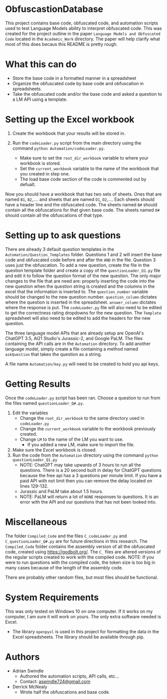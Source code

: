 # ObfuscastionDatabase

This project contains base code, obfuscated code, and automation scripts used to test Language Models ability to interpret obfuscated code. This was created for the project outline in the paper `Language Models and Obfuscated Code` located in the `Academic_Work` directory. The paper will help clarify what most of this does becaus this README is pretty rough. 

# What this can do

 * Store the base code in a formatted manner in a spreadsheet
 * Organize the obfuscated code by base code and obfuscation in spreadsheets. 
 * Take the obfuscated code and/or the base code and asked a question to a LM API using a template.

# Setting up the Excel workbook

1. Create the workbook that your results will be stored in.

2. Run the `codeLoader.py` script from the main directory using the command `python Automation/codeLoader.py`. 
    * Make sure to set the `root_dir_workbook` variable to where your workbook is stored. 
    * Set the `current_workbook` variable to the name of the workbook that you created in step one. 
    * The load base code section of the code is commented out by defualt.

Now you should have a workbook that has two sets of sheets. Ones that are named `B1`, `B2`,.... and sheets that are named `O1`, `O2`,.... Each sheets should have a header line and the obfuscated code. The sheets named `B#` should contain all the obfuscations for that given base code. The sheets named `O#` should contain all the obfuscations of that type. 

# Setting up to ask questions

There are already 3 default question templates in the `Automation/Question_Templates` folder. Questions 1 and 2 will insert the base code and obfuscated code before and after the `AND` in the file. Question 3 uses just the obfuscation. To add a new question, create the file in the question template folder and create a copy of the `questionLoader_Q1.py` file and edit it to follow the question format of the new question. The only major changes to the file that are need are: properly inserting the code into the new question when the question string is created and the columns in the excel that the information is inserted to. The `question_number` variable should be changed to the new question number. `question_column` dictates where the question is inserted in the spreadsheet. `answer_column` dictates where the response is put. The `codeLoader.py` file will also need to be edited to get the correctness rating dropdowns for the new question. The `Template` spreadsheet will also need to be edited to add the headers for the new question.

The three language model APIs that are already setup are OpenAI's ChatGPT 3.5, AI21 Studio's Jurassic-2, and Google PaLM. The files containing the API calls are in the `Automation` directory. To add another language model, simply create a file containing a method named `askQuestion` that takes the question as a string. 

A file name `Automation/key.py` will need to be created to hold you api keys. 

# Getting Results
Once the `codeLoader.py` script has been ran. Choose a question to run from the files named `questionLoader_Q#.py`.

1. Edit the variables
    * Change the `root_dir_workbook` to the same directory used in `codeLoader.py`
    * Change the `current_workbook` variable to the workbook previously created.
    * Change `LM` to the name of the LM you want to use.
        * If you added a new LM, make sure to import the file.
2. Make sure the Excel workbook is closed. 
3. Run the code from the `Automation` directory using the command `python questionLoader_Q1.py`
    * NOTE: ChatGPT may take upwards of 3 hours to run all the questions. There is a 20 second built in delay for ChatGPT questions because the free api has a 3 questions per minute limit. If you have a paid API with not limit then  you can remove the delay located on lines 129-132. 
    * Jurassic and PaLM take about 1.5 hours. 
    * NOTE: PaLM will return a lot of `NONE` responses to questions. It is an error with the API and our questions that has not been looked into. 

# Miscellaneous

The folder `Compiled_Code` and the files `C_codeLoader.py` and `C_questionLoader_Q#.py` are for future directions in this research. The `Compiled_Code` folder contains the assembly version of all the obfuscated code, created using https://godbolt.org/. The `C_` files are altered versions of the regular scripts created to work with the compiled code. NOTE: If you were to run questions with the compiled code, the token size is too big in many cases because of the length of the assembly code. 

There are probably other random files, but most files should be functional. 

# System Requirements

This was only tested on Windows 10 on one computer. If it works on my computer, I am sure it will work on yours. The only extra software needed is Excel. 
* The library `openpyxl` is used in this project for formatting the data in the Excel spreadsheets. The library should be available through pip. 


# Authors
* Adrian Swindle
    * Authored the automation scripts, API calls, etc...
    * Contact: aswindle724@gmail.com
* Derrick McNealy
    * Wrote half the obfuscations and base code. 